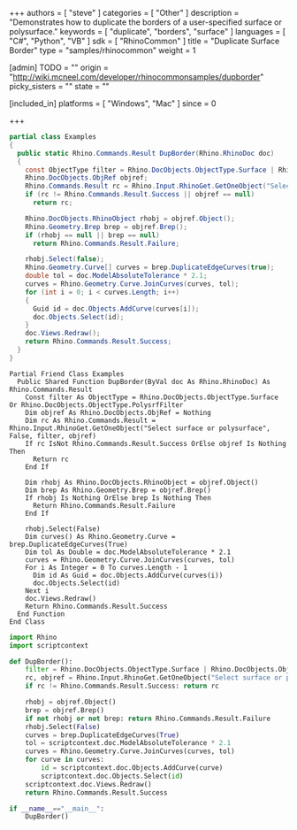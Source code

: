 +++
authors = [ "steve" ]
categories = [ "Other" ]
description = "Demonstrates how to duplicate the borders of a user-specified surface or polysurface."
keywords = [ "duplicate", "borders", "surface" ]
languages = [ "C#", "Python", "VB" ]
sdk = [ "RhinoCommon" ]
title = "Duplicate Surface Border"
type = "samples/rhinocommon"
weight = 1

[admin]
TODO = ""
origin = "http://wiki.mcneel.com/developer/rhinocommonsamples/dupborder"
picky_sisters = ""
state = ""

[included_in]
platforms = [ "Windows", "Mac" ]
since = 0

+++

<div class="codetab-content" id="cs">

```cs
partial class Examples
{
  public static Rhino.Commands.Result DupBorder(Rhino.RhinoDoc doc)
  {
    const ObjectType filter = Rhino.DocObjects.ObjectType.Surface | Rhino.DocObjects.ObjectType.PolysrfFilter;
    Rhino.DocObjects.ObjRef objref;
    Rhino.Commands.Result rc = Rhino.Input.RhinoGet.GetOneObject("Select surface or polysurface", false, filter, out objref);
    if (rc != Rhino.Commands.Result.Success || objref == null)
      return rc;

    Rhino.DocObjects.RhinoObject rhobj = objref.Object();
    Rhino.Geometry.Brep brep = objref.Brep();
    if (rhobj == null || brep == null)
      return Rhino.Commands.Result.Failure;

    rhobj.Select(false);
    Rhino.Geometry.Curve[] curves = brep.DuplicateEdgeCurves(true);
    double tol = doc.ModelAbsoluteTolerance * 2.1;
    curves = Rhino.Geometry.Curve.JoinCurves(curves, tol);
    for (int i = 0; i < curves.Length; i++)
    {
      Guid id = doc.Objects.AddCurve(curves[i]);
      doc.Objects.Select(id);
    }
    doc.Views.Redraw();
    return Rhino.Commands.Result.Success;
  }
}
```

</div>


<div class="codetab-content" id="vb">

```vbnet
Partial Friend Class Examples
  Public Shared Function DupBorder(ByVal doc As Rhino.RhinoDoc) As Rhino.Commands.Result
	Const filter As ObjectType = Rhino.DocObjects.ObjectType.Surface Or Rhino.DocObjects.ObjectType.PolysrfFilter
	Dim objref As Rhino.DocObjects.ObjRef = Nothing
	Dim rc As Rhino.Commands.Result = Rhino.Input.RhinoGet.GetOneObject("Select surface or polysurface", False, filter, objref)
	If rc IsNot Rhino.Commands.Result.Success OrElse objref Is Nothing Then
	  Return rc
	End If

	Dim rhobj As Rhino.DocObjects.RhinoObject = objref.Object()
	Dim brep As Rhino.Geometry.Brep = objref.Brep()
	If rhobj Is Nothing OrElse brep Is Nothing Then
	  Return Rhino.Commands.Result.Failure
	End If

	rhobj.Select(False)
	Dim curves() As Rhino.Geometry.Curve = brep.DuplicateEdgeCurves(True)
	Dim tol As Double = doc.ModelAbsoluteTolerance * 2.1
	curves = Rhino.Geometry.Curve.JoinCurves(curves, tol)
	For i As Integer = 0 To curves.Length - 1
	  Dim id As Guid = doc.Objects.AddCurve(curves(i))
	  doc.Objects.Select(id)
	Next i
	doc.Views.Redraw()
	Return Rhino.Commands.Result.Success
  End Function
End Class
```

</div>


<div class="codetab-content" id="py">

```python
import Rhino
import scriptcontext

def DupBorder():
    filter = Rhino.DocObjects.ObjectType.Surface | Rhino.DocObjects.ObjectType.PolysrfFilter
    rc, objref = Rhino.Input.RhinoGet.GetOneObject("Select surface or polysurface", False, filter)
    if rc != Rhino.Commands.Result.Success: return rc

    rhobj = objref.Object()
    brep = objref.Brep()
    if not rhobj or not brep: return Rhino.Commands.Result.Failure
    rhobj.Select(False)
    curves = brep.DuplicateEdgeCurves(True)
    tol = scriptcontext.doc.ModelAbsoluteTolerance * 2.1
    curves = Rhino.Geometry.Curve.JoinCurves(curves, tol)
    for curve in curves:
        id = scriptcontext.doc.Objects.AddCurve(curve)
        scriptcontext.doc.Objects.Select(id)
    scriptcontext.doc.Views.Redraw()
    return Rhino.Commands.Result.Success

if __name__=="__main__":
    DupBorder()
```

</div>
